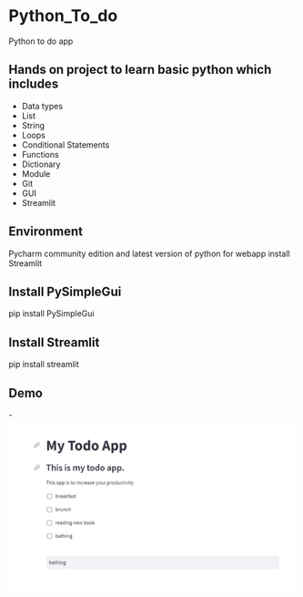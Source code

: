 # Python_To_do
Python to do app

## Hands on project to learn basic python which includes
 - Data types
 - List
 - String
 - Loops
 - Conditional Statements
 - Functions
 - Dictionary
 - Module
 - Git
 - GUI
 - Streamlit

## Environment
   Pycharm community edition and latest version of python
   for webapp install Streamlit

## Install PySimpleGui
   pip install PySimpleGui

## Install Streamlit
   pip install streamlit

## Demo
   -![Screenshot](https://github.com/LalitSharma7/Python_To_do/blob/master/todo.PNG)

   
